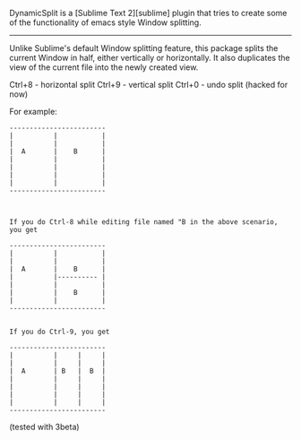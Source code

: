 DynamicSplit is a [Sublime Text 2][sublime] plugin that tries to create some of the functionality of emacs style Window splitting.

---

Unlike Sublime's default Window splitting feature, this package splits the current Window in half, either vertically or horizontally.
It also duplicates the view of the current file into the newly created view.  

Ctrl+8 - horizontal split
Ctrl+9 - vertical split
Ctrl+0 - undo split (hacked for now)


For example:


    ------------------------
    |          |           |
    |          |           |
    |  A       |    B      |
    |          |           |
    |          |           |
    |          |           |
    |          |           |
    ------------------------
    
    
    
    If you do Ctrl-8 while editing file named "B in the above scenario, you get
    
    ------------------------
    |          |           |
    |          |           |
    |  A       |    B      |
    |          |---------- |
    |          |           |
    |          |    B      |
    |          |           |
    ------------------------
    
    
    If you do Ctrl-9, you get
    
    ------------------------
    |          |     |     |
    |          |     |     |
    |  A       | B   |  B  |
    |          |     |     |
    |          |     |     |
    |          |     |     |
    |          |     |     |
    ------------------------
    
    
    
(tested with 3beta) 


    
